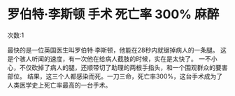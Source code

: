 # 罗伯特·李斯顿 手术 死亡率 300%  麻醉

次数:1

最快的是一位英国医生叫罗伯特·李斯顿，他能在28秒内就锯掉病人的一条腿。
这是个骇人听闻的速度，有一次他在给病人截肢的时候，实在是太快了。
一不小心，不仅砍掉了病人的腿，还顺带切了助理的两根手指头，和一个围观群众的要害部位。
结果，这三个人都感染而死。一刀三命，死亡率300%，这台手术成为了人类医学史上死亡率最高的一台手术。
